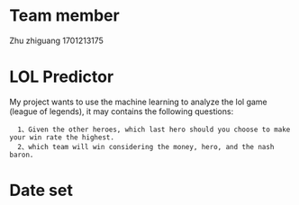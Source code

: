 # Team member
   Zhu zhiguang
   1701213175
  
# LOL Predictor
My project wants to use the machine learning to analyze the lol game (league of legends), it may contains the following questions:

      1、Given the other heroes, which last hero should you choose to make your win rate the highest.
      2、which team will win considering the money, hero, and the nash baron.
 
# Date set
